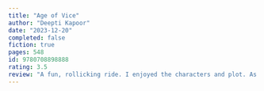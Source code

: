 ```yaml
---
title: "Age of Vice"
author: "Deepti Kapoor"
date: "2023-12-20"
completed: false
fiction: true
pages: 548
id: 9780708898888
rating: 3.5
review: "A fun, rollicking ride. I enjoyed the characters and plot. As I continue to indulge my soft spot for stories based in India."
---
```

